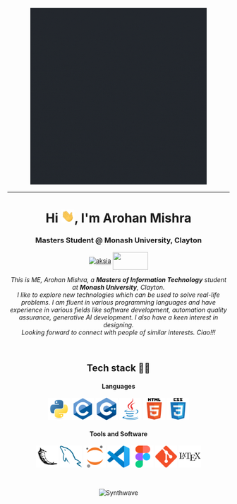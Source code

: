<!--
**arohan-mishra/arohan-mishra** is a ✨ _special_ ✨ repository because its `README.md` (this file) appears on your GitHub profile.

Here are some ideas to get you started: -->

<p align="center">
  <img src="https://github.com/arohan-mishra/arohan-mishra/blob/main/img/hello-avatar.gif" height="400"/>
</p>
<hr>
<h1 align="center">Hi <img src="https://raw.githubusercontent.com/ABSphreak/ABSphreak/master/gifs/Hi.gif" width="30px">, I'm Arohan Mishra</h1>
<h3 align="center">Masters Student @ Monash University, Clayton</h3>
<p align="center">
<a href="https://www.linkedin.com/in/arohan-mishra-8b60111b3/" target="blank">
  <img align="center" src="https://cdn-icons-png.flaticon.com/512/174/174857.png" alt="aksia" height="40" width="40" /></a>
 <a href = "mailto: arohanmishra925@gmail.com"><img align="center" src="https://logos-world.net/wp-content/uploads/2020/11/Gmail-Logo.png" height="40" width="80" /></a>
</p>
</p>

<p align="center">
  <em>
    This is ME, Arohan Mishra, a <b>Masters of Information Technology</b> student at <b>Monash University</b>, Clayton</a>. <br>
    I like to explore new technologies which can be used to solve real-life problems. I am fluent in various programming languages and have experience in various fields like software development, automation quality assurance, generative AI development. I also have a keen interest in designing.<br>
    Looking forward to connect with people of similar interests. Ciao!!!
  </em> 
</p>
<br>
<h2 align="center">Tech stack 👨‍💻</h2>
<h4 align="center">Languages</h4>
<p align = "center">
  <img src ="https://raw.githubusercontent.com/devicons/devicon/master/icons/python/python-original.svg" width = "50">
  <img src ="https://raw.githubusercontent.com/devicons/devicon/master/icons/c/c-original.svg" width = "50">
  <img src ="https://raw.githubusercontent.com/devicons/devicon/master/icons/cplusplus/cplusplus-original.svg" width = "50">
  <img src ="https://raw.githubusercontent.com/devicons/devicon/master/icons/java/java-original.svg" width = "50">
  <img src ="https://raw.githubusercontent.com/devicons/devicon/master/icons/html5/html5-original-wordmark.svg" width = "50">
  <img src ="https://raw.githubusercontent.com/devicons/devicon/master/icons/css3/css3-original-wordmark.svg" width = "50">
</p>
<h4 align="center">Tools and Software</h4>
<p align = "center">
  <img src ="https://github.com/devicons/devicon/blob/master/icons/flask/flask-original.svg" width = "50">
  <img src ="https://raw.githubusercontent.com/devicons/devicon/master/icons/mysql/mysql-original.svg" width = "50">
  <img src ="https://raw.githubusercontent.com/devicons/devicon/master/icons/jupyter/jupyter-original.svg" width = "50">
  <img src ="https://raw.githubusercontent.com/devicons/devicon/master/icons/vscode/vscode-original.svg" width = "50">
  <img src ="https://raw.githubusercontent.com/devicons/devicon/master/icons/figma/figma-original.svg" width = "50">
  <img src ="https://github.com/devicons/devicon/blob/master/icons/git/git-original.svg" width = "50">
  <img src ="https://raw.githubusercontent.com/devicons/devicon/1119b9f84c0290e0f0b38982099a2bd027a48bf1/icons/latex/latex-original.svg" width = "50">
</p>
<br>
<!-- <h2 align="center">Github stats :bar_chart:</h2>
<h4 align="center">Visitor's count :eyes:</h4>
<p align="center"><img src="https://profile-counter.glitch.me/{arohan-mishra}/count.svg" alt="arohan-mishra :: Visitor's Count" /></p>
<h4 align="center">Top languages </h4>
<p align="center"><img src="https://github-readme-stats.vercel.app/api/top-langs/?username=arohan-mishra&langs_count=10&theme=tokyonight&layout=compact" alt="arohan-mishra :: Top Languages" /></p>
<h4 align="center">Profile stats </h4>
<p align="center"><img src="https://github-readme-stats.vercel.app/api?username=arohan-mishra&show_icons=true&theme=synthwave" alt="arohan-mishra :: Profile Stats" /></p>
<p align="center"><img src="https://github-readme-streak-stats.herokuapp.com?user=arohan-mishra&theme=synthwave"></p> -->
<p align="center"><img src="https://i.pinimg.com/originals/2f/f6/85/2ff68556b9d25c1aed0d365af26a8042.gif" alt="Synthwave" height="300" width="500"></p>


